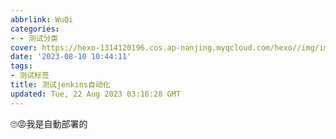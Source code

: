 ```yaml
---
abbrlink: WuQi
categories:
- - 测试分类
cover: https://hexo-1314120196.cos.ap-nanjing.myqcloud.com/hexo//img/image/4.jpg
date: '2023-08-10 10:44:11'
tags:
- 测试标签
title: 测试jenkins自动化
updated: Tue, 22 Aug 2023 03:16:28 GMT
---
```

🙄😡我是自動部署的

